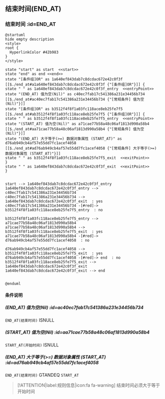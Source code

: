 ## 结束时间(END_AT) <!-- {docsify-ignore-all} -->

   

### 结束时间 :id=END_AT

```plantuml
@startuml
hide empty description
<style>
root {
  HyperlinkColor #42b983
}
</style>

state "start" as start  <<start>>
state "end" as end <<end>>
state "[条件组]OR" as 1a640ef843dab7c8dcdac672e42c0f3f [[$./end_at#a1a640ef843dab7c8dcdac672e42c0f3f {"[条件组]OR"}]] {
state " " as 1a640ef843dab7c8dcdac672e42c0f3f_entry  <<entryPoint>>
state "(END_AT) 值为空(Nil)" as c40ec7fab17c541386a231e34456b734 [[$./end_at#ac40ec7fab17c541386a231e34456b734 {"[常规条件] 值为空(Nil)"}]]
state "[条件组]OR" as b3512f4f8f1a03fc118ace8eb25fe7f5 [[$./end_at#ab3512f4f8f1a03fc118ace8eb25fe7f5 {"[条件组]OR"}]] {
state " " as b3512f4f8f1a03fc118ace8eb25fe7f5_entry  <<entryPoint>>
state "(START_AT) 值为空(Nil)" as a71cae77b58a48c06af1813d990a58b4 [[$./end_at#aa71cae77b58a48c06af1813d990a58b4 {"[常规条件] 值为空(Nil)"}]]
state "(END_AT) 大于等于(>=) 数据对象属性 (START_AT)" as d76ab949cb4af57e55dd7fc1acef4058 [[$./end_at#ad76ab949cb4af57e55dd7fc1acef4058 {"[常规条件] 大于等于(>=) 数据对象属性 (START_AT)"}]]
state " " as b3512f4f8f1a03fc118ace8eb25fe7f5_exit  <<exitPoint>>
}
state " " as 1a640ef843dab7c8dcdac672e42c0f3f_exit  <<exitPoint>>
}


start --> 1a640ef843dab7c8dcdac672e42c0f3f_entry 
1a640ef843dab7c8dcdac672e42c0f3f_entry --> c40ec7fab17c541386a231e34456b734 
c40ec7fab17c541386a231e34456b734 --> 1a640ef843dab7c8dcdac672e42c0f3f_exit  : yes
c40ec7fab17c541386a231e34456b734 -[#red]-> b3512f4f8f1a03fc118ace8eb25fe7f5_entry  : no

b3512f4f8f1a03fc118ace8eb25fe7f5_entry --> a71cae77b58a48c06af1813d990a58b4 
a71cae77b58a48c06af1813d990a58b4 --> b3512f4f8f1a03fc118ace8eb25fe7f5_exit  : yes
a71cae77b58a48c06af1813d990a58b4 -[#red]-> d76ab949cb4af57e55dd7fc1acef4058  : no

d76ab949cb4af57e55dd7fc1acef4058 --> b3512f4f8f1a03fc118ace8eb25fe7f5_exit  : yes
d76ab949cb4af57e55dd7fc1acef4058 -[#red]-> end  : no
b3512f4f8f1a03fc118ace8eb25fe7f5_exit --> 1a640ef843dab7c8dcdac672e42c0f3f_exit 
1a640ef843dab7c8dcdac672e42c0f3f_exit --> end 


@enduml
```

#### 条件说明

##### (END_AT) 值为空(Nil) :id=ac40ec7fab17c541386a231e34456b734



`END_AT(结束时间)` ISNULL 

##### (START_AT) 值为空(Nil) :id=aa71cae77b58a48c06af1813d990a58b4



`START_AT(开始时间)` ISNULL 

##### (END_AT) 大于等于(>=) 数据对象属性 (START_AT) :id=ad76ab949cb4af57e55dd7fc1acef4058



`END_AT(结束时间)` GTANDEQ  `START_AT`

> [!ATTENTION|label:规则信息|icon:fa fa-warning]
> 结束时间必须大于等于开始时间







